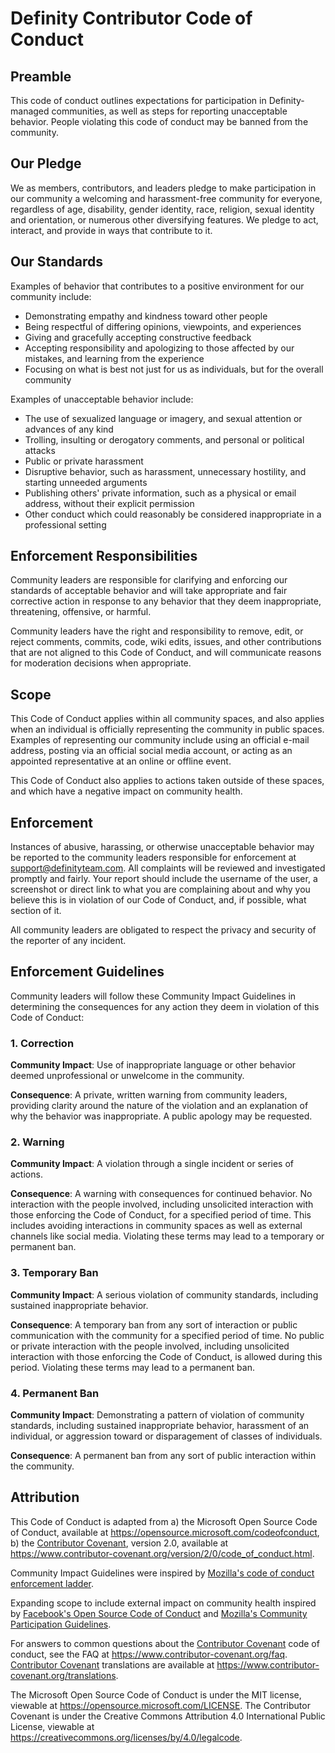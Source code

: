 # Definity Contributor Code of Conduct
## Preamble
This code of conduct outlines expectations for participation in Definity-managed communities, as well as steps for reporting unacceptable behavior. People violating this code of conduct may be banned from the community.

## Our Pledge
We as members, contributors, and leaders pledge to make participation in our community a welcoming and harassment-free community for everyone, regardless of age, disability, gender identity, race, religion, sexual identity and orientation, or numerous other diversifying features. We pledge to act, interact, and provide in ways that contribute to it.

## Our Standards
Examples of behavior that contributes to a positive environment for our community include:

* Demonstrating empathy and kindness toward other people
* Being respectful of differing opinions, viewpoints, and experiences
* Giving and gracefully accepting constructive feedback
* Accepting responsibility and apologizing to those affected by our mistakes, and learning from the experience
* Focusing on what is best not just for us as individuals, but for the overall community

Examples of unacceptable behavior include:

* The use of sexualized language or imagery, and sexual attention or advances of any kind
* Trolling, insulting or derogatory comments, and personal or political attacks
* Public or private harassment
* Disruptive behavior, such as harassment, unnecessary hostility, and starting unneeded arguments
* Publishing others' private information, such as a physical or email address, without their explicit permission
* Other conduct which could reasonably be considered inappropriate in a professional setting

## Enforcement Responsibilities
Community leaders are responsible for clarifying and enforcing our standards of acceptable behavior and will take appropriate and fair corrective action in response to any behavior that they deem inappropriate, threatening, offensive, or harmful.

Community leaders have the right and responsibility to remove, edit, or reject comments, commits, code, wiki edits, issues, and other contributions that are not aligned to this Code of Conduct, and will communicate reasons for moderation decisions when appropriate.

## Scope
This Code of Conduct applies within all community spaces, and also applies when an individual is officially representing the community in public spaces. Examples of representing our community include using an official e-mail address, posting via an official social media account, or acting as an appointed representative at an online or offline event.

This Code of Conduct also applies to actions taken outside of these spaces, and which have a negative impact on community health.

## Enforcement
Instances of abusive, harassing, or otherwise unacceptable behavior may be reported to the community leaders responsible for enforcement at [support@definityteam.com](mailto:support@definityteam.com). All complaints will be reviewed and investigated promptly and fairly. Your report should include the username of the user, a screenshot or direct link to what you are complaining about and why you believe this is in violation of our Code of Conduct, and, if possible, what section of it.

All community leaders are obligated to respect the privacy and security of the reporter of any incident.

## Enforcement Guidelines
Community leaders will follow these Community Impact Guidelines in determining the consequences for any action they deem in violation of this Code of Conduct:

### 1. Correction
**Community Impact**: Use of inappropriate language or other behavior deemed unprofessional or unwelcome in the community.

**Consequence**: A private, written warning from community leaders, providing clarity around the nature of the violation and an explanation of why the behavior was inappropriate. A public apology may be requested.

### 2. Warning
**Community Impact**: A violation through a single incident or series of actions.

**Consequence**: A warning with consequences for continued behavior. No interaction with the people involved, including unsolicited interaction with those enforcing the Code of Conduct, for a specified period of time. This includes avoiding interactions in community spaces as well as external channels like social media. Violating these terms may lead to a temporary or permanent ban.

### 3. Temporary Ban
**Community Impact**: A serious violation of community standards, including sustained inappropriate behavior.

**Consequence**: A temporary ban from any sort of interaction or public communication with the community for a specified period of time. No public or private interaction with the people involved, including unsolicited interaction with those enforcing the Code of Conduct, is allowed during this period. Violating these terms may lead to a permanent ban.

### 4. Permanent Ban
**Community Impact**: Demonstrating a pattern of violation of community standards, including sustained inappropriate behavior,  harassment of an individual, or aggression toward or disparagement of classes of individuals.

**Consequence**: A permanent ban from any sort of public interaction within the community.

## Attribution
This Code of Conduct is adapted from
  a) the Microsoft Open Source Code of Conduct, available at https://opensource.microsoft.com/codeofconduct,
  b) the [Contributor Covenant](https://www.contributor-covenant.org), version 2.0, available at https://www.contributor-covenant.org/version/2/0/code_of_conduct.html.

Community Impact Guidelines were inspired by [Mozilla's code of conduct enforcement ladder](https://github.com/mozilla/diversity).

Expanding scope to include external impact on community health inspired by [Facebook's Open Source Code of Conduct](https://opensource.facebook.com/code-of-conduct) and [Mozilla's Community Participation Guidelines](https://www.mozilla.org/en-US/about/governance/policies/participation).

For answers to common questions about the [Contributor Covenant](https://www.contributor-covenant.org) code of conduct, see the FAQ at https://www.contributor-covenant.org/faq. [Contributor Covenant](https://www.contributor-covenant.org) translations are available at https://www.contributor-covenant.org/translations.

The Microsoft Open Source Code of Conduct is under the MIT license, viewable at https://opensource.microsoft.com/LICENSE. The Contributor Covenant is under the Creative Commons Attribution 4.0 International Public License, viewable at https://creativecommons.org/licenses/by/4.0/legalcode.
